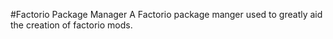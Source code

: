 #Factorio Package Manager
A Factorio package manger used to greatly aid the creation of factorio mods.
